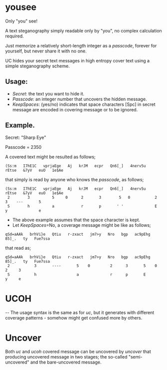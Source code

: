 # yousee
Only "you" see!

A text steganography simply readable only by "you", no complex calculation required.

Just memorize a relatively short-length integer as a *passcode*, forever for yourself, but never share it with no one.

UC hides your secret text messages in high entropy cover text using a simple steganography scheme.

## Usage:
- *Secret*: the text you want to hide it.
- *Passcode*: an integer number that uncovers the hidden message.
- *KeepSpaces*: (yes/no) indicates that space characters [Spc] in secret message are encoded in covering message or to be ignored.

## Example.
Secret: "Sharp Eye"

Passcode = 2350

A covered text might be resulted as follows;
```
(Ss:m   I7hE1C   vprjaEge   Aj   krJM   ecpr   Qn6[_]   4nerv5u   rEtse   &7yV   euO   1e$Ae
```

 that simply is read by anyone who knows the *passcode*, as follows;
```
(Ss:m   I7hE1C   vprjaEge   Aj   krJM   ecpr   Qn6[_]   4nerv5u   rEtse   &7yV   euO   1e$Ae
 2        3          5     0      2       3        5   0           2        3    ---       5
 S        h          a            r       p       ' '              E        y              e
```

- The above example assumes that the space character is kept.
- Let *KeepSpaces*=No, a coverage message might be like as follows;
```
qSd=aAAk   brhVi}e   QtLu   r-zxact   jm7>y   Nro   bgp   ac9pEhg   85]_.   ty   Fue7ssa
```
 that read as;
```
qSd=aAAk   brhVi}e   QtLu   r-zxact   jm7>y   Nro   bgp   ac9pEhg   85]_.   ty   Fue7ssa
 2           3       ----       5    0         2      3       5    0         2     3
 S           h                  a              r      p       E              y     e
```

# UCOH
-- The usage syntax is the same as for *uc*, but it generates with different coverage patterns - somehow might get confused more by others.

# Uncover
Both *uc* and *ucoh* covered message can be uncovered by *uncover* that producing uncovered message in two stages; the so-called "semi-uncovered" and the bare-uncovered message.

